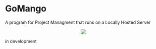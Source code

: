 # GoMango
A program for Project Managment that runs on a Locally Hosted Server

<p align="center" style="text-align: center">  
  <img src="https://user-images.githubusercontent.com/110062350/227233494-733cd872-b330-4463-a7ea-e07bff0c5dd8.png">
</p>

in development
